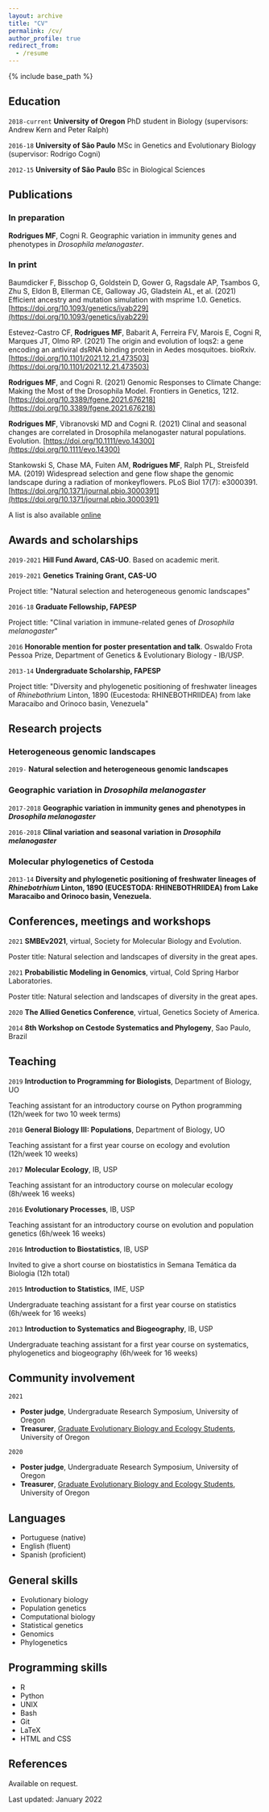 ```yaml
---
layout: archive
title: "CV"
permalink: /cv/
author_profile: true
redirect_from:
  - /resume
---
```


{% include base_path %}

<!-- ## Currently-->

<!--I’m a PhD student in the Institute of Ecology and Evolution at the University of Oregon, working with Andrew Kern and Peter Ralph. I’m broadly interested in evolutionary biology, population genetics and computational biology. For my PhD, I have been working on how different evolutionary processes shape the landscape of genetic diversity across species. -->

## Education
`2018-current`
__University of Oregon__ PhD student in Biology (supervisors: Andrew Kern and Peter Ralph)

`2016-18`
__University of São Paulo__ MSc in Genetics and Evolutionary Biology (supervisor: Rodrigo Cogni)

<!-- `2016`
__University of São Paulo__ Coursework (330h) in Applied mathematics -->

`2012-15`
__University of São Paulo__ BSc in Biological Sciences

## Publications

<!-- ### In review -->

### In preparation

**Rodrigues MF**, Cogni R. Geographic variation in immunity genes and phenotypes in <i>Drosophila melanogaster</i>. 

### In print

Baumdicker F, Bisschop G, Goldstein D, Gower G, Ragsdale AP, Tsambos G, Zhu S, Eldon B, Ellerman CE, Galloway JG, Gladstein AL, et al. (2021) Efficient ancestry and mutation simulation with msprime 1.0. Genetics. [https://doi.org/10.1093/genetics/iyab229](https://doi.org/10.1093/genetics/iyab229)

Estevez-Castro CF, **Rodrigues MF**, Babarit A, Ferreira FV, Marois E, Cogni R, Marques JT, Olmo RP. (2021) The origin and evolution of loqs2: a gene encoding an antiviral dsRNA binding protein in Aedes mosquitoes. bioRxiv. [https://doi.org/10.1101/2021.12.21.473503](https://doi.org/10.1101/2021.12.21.473503)

**Rodrigues MF**, and Cogni R. (2021) Genomic Responses to Climate Change: Making the Most of the Drosophila Model. Frontiers in Genetics, 1212. [https://doi.org/10.3389/fgene.2021.676218](https://doi.org/10.3389/fgene.2021.676218)

**Rodrigues MF**, Vibranovski MD and Cogni R. (2021) Clinal and seasonal changes are correlated in Drosophila melanogaster natural populations. Evolution. [https://doi.org/10.1111/evo.14300](https://doi.org/10.1111/evo.14300)

Stankowski S, Chase MA, Fuiten AM, **Rodrigues MF**, Ralph PL, Streisfeld MA. (2019) Widespread selection and gene flow shape the genomic landscape during a radiation of monkeyflowers. PLoS Biol 17(7): e3000391. [https://doi.org/10.1371/journal.pbio.3000391](https://doi.org/10.1371/journal.pbio.3000391)

A list is also available [online](https://scholar.google.com/citations?user=GyBZOK0AAAAJ)

## Awards and scholarships

`2019-2021`
__Hill Fund Award, CAS-UO__. Based on academic merit.

`2019-2021`
__Genetics Training Grant, CAS-UO__

Project title: "Natural selection and heterogeneous genomic landscapes"

`2016-18`
__Graduate Fellowship, FAPESP__

Project title: "Clinal variation in immune-related genes of <i>Drosophila melanogaster</i>"

`2016`
__Honorable mention for poster presentation and talk__. Oswaldo Frota Pessoa Prize, Department of Genetics & Evolutionary Biology - IB/USP.

`2013-14`
__Undergraduate Scholarship, FAPESP__

Project title: "Diversity and phylogenetic positioning of freshwater lineages of <i>Rhinebothrium</i> Linton, 1890 (Eucestoda: RHINEBOTHRIIDEA) from lake Maracaibo and Orinoco basin, Venezuela"

## Research projects

### Heterogeneous genomic landscapes

`2019-` 
__Natural selection and heterogeneous genomic landscapes__

### Geographic variation in <i>Drosophila melanogaster</i>

`2017-2018` 
__Geographic variation in immunity genes and phenotypes in <i>Drosophila melanogaster</i>__

`2016-2018` 
__Clinal variation and seasonal variation in <i>Drosophila melanogaster</i>__

### Molecular phylogenetics of Cestoda

`2013-14` 
__Diversity and phylogenetic positioning of freshwater lineages of <i>Rhinebotrhium</i> Linton, 1890 (EUCESTODA: RHINEBOTHRIIDEA) from Lake Maracaibo and Orinoco basin, Venezuela.__

## Conferences, meetings and workshops

`2021`
__SMBEv2021__, virtual, Society for Molecular Biology and Evolution.

Poster title: Natural selection and landscapes of diversity in the great apes. 

`2021`
__Probabilistic Modeling in Genomics__, virtual, Cold Spring Harbor Laboratories.

Poster title: Natural selection and landscapes of diversity in the great apes. 

`2020`
__The Allied Genetics Conference__, virtual, Genetics Society of America.

`2014`
__8th Workshop on Cestode Systematics and Phylogeny__, Sao Paulo, Brazil


## Teaching

`2019`
__Introduction to Programming for Biologists__, Department of Biology, UO

Teaching assistant for an introductory course on Python programming (12h/week for two 10 week terms)

`2018`
__General Biology III: Populations__, Department of Biology, UO

Teaching assistant for a first year course on ecology and evolution (12h/week 10 weeks)

`2017`
__Molecular Ecology__, IB, USP

Teaching assistant for an introductory course on molecular ecology (8h/week 16 weeks)

`2016`
__Evolutionary Processes__, IB, USP

Teaching assistant for an introductory course on evolution and population genetics (6h/week 16 weeks)

`2016`
__Introduction to Biostatistics__, IB, USP

Invited to give a short course on biostatistics in Semana Temática da Biologia (12h total)

`2015`
__Introduction to Statistics__, IME, USP

Undergraduate teaching assistant for a first year course on statistics (6h/week for 16 weeks)

`2013`
__Introduction to Systematics and Biogeography__, IB, USP

Undergraduate teaching assistant for a first year course on systematics, phylogenetics and biogeography (6h/week for 16 weeks)

## Community involvement

`2021`
* __Poster judge__, Undergraduate Research Symposium, University of Oregon
* __Treasurer__, [Graduate Evolutionary Biology and Ecology Students](https://grebesuo.wordpress.com/), University of Oregon


`2020`

* __Poster judge__, Undergraduate Research Symposium, University of Oregon
* __Treasurer__, [Graduate Evolutionary Biology and Ecology Students](https://grebesuo.wordpress.com/), University of Oregon

## Languages

* Portuguese (native)
* English (fluent)
* Spanish (proficient)

## General skills

* Evolutionary biology
* Population genetics
* Computational biology
* Statistical genetics
* Genomics
* Phylogenetics

## Programming skills

* R
* Python
* UNIX
* Bash
* Git
* LaTeX
* HTML and CSS


## References

Available on request.

Last updated: January 2022
